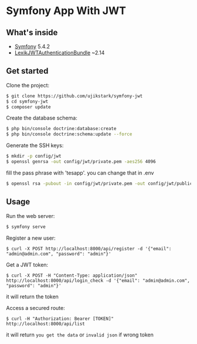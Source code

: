 Symfony App With JWT
=====================================

What's inside
--------------

- [Symfony](https://github.com/symfony/symfony) 5.4.2 
- [LexikJWTAuthenticationBundle](https://github.com/lexik/LexikJWTAuthenticationBundle) ~2.14

Get started
------------

Clone the project:
```sh
$ git clone https://github.com/ujikstark/symfony-jwt
$ cd symfony-jwt
$ composer update
```

Create the database schema:
```sh
$ php bin/console doctrine:database:create
$ php bin/console doctrine:schema:update --force
```

Generate the SSH keys:
```sh
$ mkdir -p config/jwt
$ openssl genrsa -out config/jwt/private.pem -aes256 4096
```
fill the pass phrase with 'tesapp'. you can change that in .env
```sh
$ openssl rsa -pubout -in config/jwt/private.pem -out config/jwt/public.pem
```
Usage
------

Run the web server:
```sh
$ symfony serve
```

Register a new user:
```
$ curl -X POST http://localhost:8000/api/register -d '{"email": "admin@admin.com", "password": "admin"}'
```

Get a JWT token:
```
$ curl -X POST -H "Content-Type: application/json" http://localhost:8000/api/login_check -d '{"email": "admin@admin.com", "password": "admin"}'  
```
it will return the token

Access a secured route:
```
$ curl -H "Authorization: Bearer [TOKEN]" http://localhost:8000/api/list
```
it will return `you get the data` or `invalid json` if wrong token
